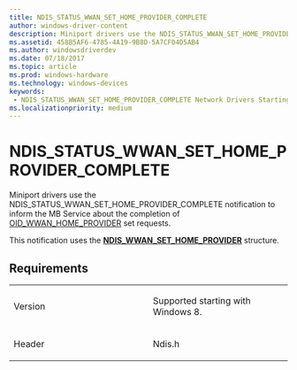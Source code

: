 ```yaml
---
title: NDIS_STATUS_WWAN_SET_HOME_PROVIDER_COMPLETE
author: windows-driver-content
description: Miniport drivers use the NDIS_STATUS_WWAN_SET_HOME_PROVIDER_COMPLETE notification to inform the MB Service about the completion of OID_WWAN_HOME_PROVIDER set requests. This notification uses the NDIS_WWAN_SET_HOME_PROVIDER structure.
ms.assetid: 458B5AF6-4785-4A19-9B8D-5A7CF04D5AB4
ms.author: windowsdriverdev 
ms.date: 07/18/2017 
ms.topic: article 
ms.prod: windows-hardware 
ms.technology: windows-devices 
keywords:
 - NDIS_STATUS_WWAN_SET_HOME_PROVIDER_COMPLETE Network Drivers Starting with Windows Vista
ms.localizationpriority: medium
---
```


# NDIS\_STATUS\_WWAN\_SET\_HOME\_PROVIDER\_COMPLETE


Miniport drivers use the NDIS\_STATUS\_WWAN\_SET\_HOME\_PROVIDER\_COMPLETE notification to inform the MB Service about the completion of [OID\_WWAN\_HOME\_PROVIDER](https://msdn.microsoft.com/library/windows/hardware/ff569826) set requests.

This notification uses the [**NDIS\_WWAN\_SET\_HOME\_PROVIDER**](https://msdn.microsoft.com/library/windows/hardware/hh439841) structure.

Requirements
------------

<table>
<colgroup>
<col width="50%" />
<col width="50%" />
</colgroup>
<tbody>
<tr class="odd">
<td><p>Version</p></td>
<td><p>Supported starting with Windows 8.</p></td>
</tr>
<tr class="even">
<td><p>Header</p></td>
<td>Ndis.h</td>
</tr>
</tbody>
</table>

 

 





